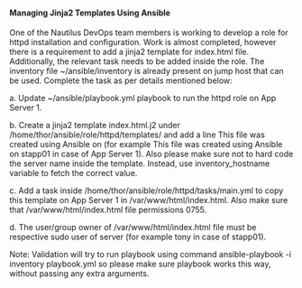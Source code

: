 #### Managing Jinja2 Templates Using Ansible

One of the Nautilus DevOps team members is working to develop a role for httpd installation and configuration. Work is almost completed, however there is a requirement to add a jinja2 template for index.html file. Additionally, the relevant task needs to be added inside the role. The inventory file ~/ansible/inventory is already present on jump host that can be used. Complete the task as per details mentioned below:


a. Update ~/ansible/playbook.yml playbook to run the httpd role on App Server 1.

b. Create a jinja2 template index.html.j2 under /home/thor/ansible/role/httpd/templates/ and add a line This file was created using Ansible on <respective server> (for example This file was created using Ansible on stapp01 in case of App Server 1). Also please make sure not to hard code the server name inside the template. Instead, use inventory_hostname variable to fetch the correct value.

c. Add a task inside /home/thor/ansible/role/httpd/tasks/main.yml to copy this template on App Server 1 in /var/www/html/index.html. Also make sure that /var/www/html/index.html file permissions 0755.

d. The user/group owner of /var/www/html/index.html file must be respective sudo user of server (for example tony in case of stapp01).

Note: Validation will try to run playbook using command ansible-playbook -i inventory playbook.yml so please make sure playbook works this way, without passing any extra arguments.
